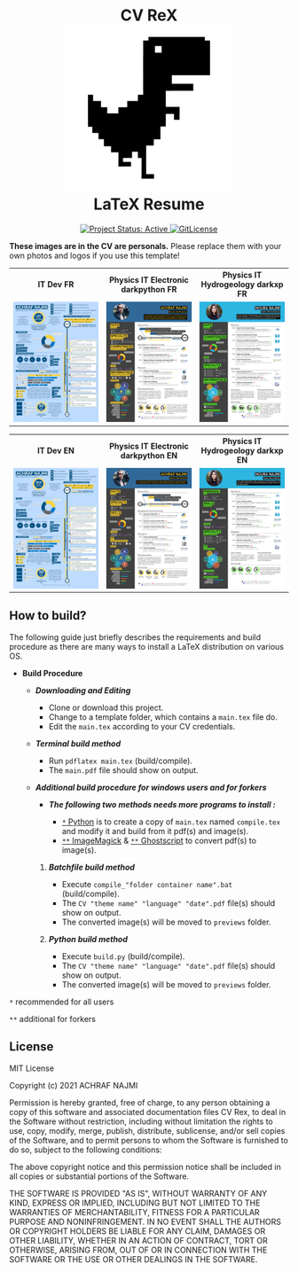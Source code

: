 <h1 align="center">
  CV ReX
  <br />
  <img alt="cvrex icon" src="./previews/cvrex.svg" height="300px" />
  <br />
  LaTeX Resume
</h1>

<div align="center">
  <a href="http://www.repostatus.org/#active" title="Project Status: Active – The project has reached a stable, usable state and is being actively developed.">
    <img src="http://www.repostatus.org/badges/latest/active.svg" alt="Project Status: Active" />
  </a>
  <a href="https://gitlicense.com/license/NajmiAchraf/cvrex">
    <img src="https://gitlicense.com/badge/NajmiAchraf/cvrex" alt="GitLicense" />
  </a>
</div>


**These images are in the CV are personals.**
Please replace them with your own photos and logos if you use this template!


<div align="center">

<table width="100%" margin-left="auto" margin-right="auto">
  <tr>
    <th>IT Dev FR</th>
    <th>Physics IT Electronic darkpython FR</th>
    <th>Physics IT Hydrogeology darkxp FR</th>
  </tr>
  <tr>
    <td width="33%">
      <img src="previews/it-dev_fr.png" 
        alt="IT Dev CV example preview" />
    </td>
    <td width="33%">
      <img src="previews/it-electronic-darkpython_fr.png" 
        alt="IT Electronic CV example preview" />
    </td>
    <td width="33%">
      <img src="previews/it-hydrogeology-darkxp_fr.png" 
        alt="IT Hydrogeology CV example preview" />
    </td>
  </tr>
</table>
</div>

<table>
    <tr>
       	<th>IT Dev EN</th>
        <th>Physics IT Electronic darkpython EN</th>
       	<th>Physics IT Hydrogeology darkxp EN</th>
    </tr>
    	<tr>	
    		<td width="33%">
    			<img src="previews/it-dev_en.png"
    				alt="IT Dev CV example preview" />
    		</td>
        <td width="33%">
          <img src="previews/it-electronic-darkpython_en.png" 
            alt="IT Electronic CV example preview" />
        </td>
        <td width="33%">
          <img src="previews/it-hydrogeology-darkxp_en.png" 
            alt="IT Hydrogeology CV example preview" />
        </td>
    	</tr>
</table>
</div>

## How to build?

The following guide just briefly describes the requirements and build procedure as there are many ways to install a LaTeX distribution on various OS.

* ****Build Procedure****
	* ***Downloading and Editing***
		* Clone or download this project. 
		* Change to a template folder, which contains a `main.tex` file do.
		* Edit the `main.tex` according to your CV credentials.

	* ***Terminal build method***
		* Run `pdflatex main.tex` (build/compile).
		* The `main.pdf` file should show on output.

	* *****Additional build procedure for windows users and for forkers*****
		* ***The following two methods needs more programs to install :***

			* [`*` Python](<https://www.python.org/downloads/>) is to create a copy of `main.tex` named `compile.tex` and modify it and build from it pdf(s) and image(s).
			* [`**` ImageMagick](<https://imagemagick.org/script/download.php>) & [`**` Ghostscript](<https://www.ghostscript.com/download.html>) to convert pdf(s) to image(s).

		1. ***Batchfile build method***
			* Execute `compile_"folder container name".bat` (build/compile).
			* The `CV "theme name" "language" "date".pdf` file(s) should show on output.
			* The converted image(s) will be moved to `previews` folder.

		2. ***Python build method***
			* Execute `build.py` (build/compile).
			* The `CV "theme name" "language" "date".pdf` file(s) should show on output.
			* The converted image(s) will be moved to `previews` folder.

`*` recommended for all users

`**` additional for forkers

## License

MIT License

Copyright (c) 2021 ACHRAF NAJMI

Permission is hereby granted, free of charge, to any person obtaining a copy of this software and associated documentation files CV Rex, to deal in the Software without restriction, including without limitation the rights to use, copy, modify, merge, publish, distribute, sublicense, and/or sell copies of the Software, and to permit persons to whom the Software is furnished to do so, subject to the following conditions:

The above copyright notice and this permission notice shall be included in all copies or substantial portions of the Software.

THE SOFTWARE IS PROVIDED "AS IS", WITHOUT WARRANTY OF ANY KIND, EXPRESS OR IMPLIED, INCLUDING BUT NOT LIMITED TO THE WARRANTIES OF MERCHANTABILITY, FITNESS FOR A PARTICULAR PURPOSE AND NONINFRINGEMENT.
IN NO EVENT SHALL THE AUTHORS OR COPYRIGHT HOLDERS BE LIABLE FOR ANY CLAIM, DAMAGES OR OTHER LIABILITY, WHETHER IN AN ACTION OF CONTRACT, TORT OR OTHERWISE, ARISING FROM, OUT OF OR IN CONNECTION WITH THE SOFTWARE OR THE USE OR OTHER DEALINGS IN THE SOFTWARE.
